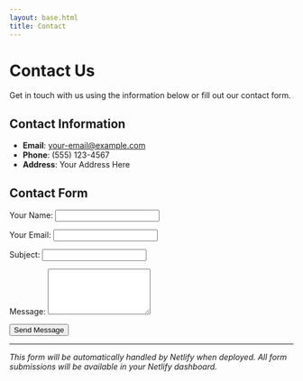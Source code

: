 ```yaml
---
layout: base.html
title: Contact
---
```


# Contact Us

Get in touch with us using the information below or fill out our contact form.

## Contact Information

- **Email**: your-email@example.com
- **Phone**: (555) 123-4567
- **Address**: Your Address Here

## Contact Form

<form name="contact" method="POST" data-netlify="true">
  <p>
    <label>Your Name: <input type="text" name="name" required /></label>
  </p>
  <p>
    <label>Your Email: <input type="email" name="email" required /></label>
  </p>
  <p>
    <label>Subject: <input type="text" name="subject" /></label>
  </p>
  <p>
    <label>Message: <textarea name="message" rows="5" required></textarea></label>
  </p>
  <p>
    <button type="submit">Send Message</button>
  </p>
</form>

---

*This form will be automatically handled by Netlify when deployed. All form submissions will be available in your Netlify dashboard.*
